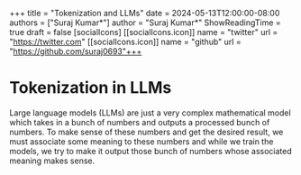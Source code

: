 +++ title = "Tokenization and LLMs" date = 2024-05-13T12:00:00-08:00 authors = ["Suraj Kumar*"] author = "Suraj Kumar*" ShowReadingTime = true draft = false [socialIcons] [[socialIcons.icon]] name = "twitter" url = "https://twitter.com" [[socialIcons.icon]] name = "github" url = "https://github.com/suraj0693"+++

# Tokenization in LLMs

Large language models (LLMs) are just a very complex mathematical model which takes in a bunch of numbers and outputs a processed bunch of numbers. To make sense of these numbers and get the desired result, we must associate some meaning to these numbers and while we train the models, we try to make it output those bunch of numbers whose associated meaning makes sense.
